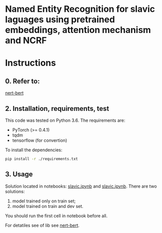 # Named Entity Recognition for slavic laguages using pretrained embeddings, attention mechanism and NCRF
# Instructions

## 0. Refer to:
[nert-bert](https://github.com/sberbank-ai/ner-bert)

## 2. Installation, requirements, test

This code was tested on Python 3.6. The requirements are:

- PyTorch (>= 0.4.1)
- tqdm
- tensorflow (for convertion)

To install the dependencies:

````bash
pip install -r ./requirements.txt
````

## 3. Usage
Solution located in notebooks: [slavic.ipynb](exps/slavic.ipynb) and [slavic.ipynb](exps/slavic_data_prc.ipynb).
There are two solutions:
1. model trained only on train set;
2. model trained on train and dev set.

You should run the first cell in notebook before all.

For detatiles see of lib see [nert-bert](https://github.com/sberbank-ai/ner-bert).
